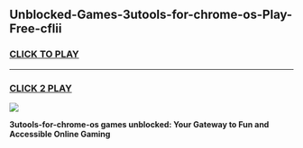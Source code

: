 
## Unblocked-Games-3utools-for-chrome-os-Play-Free-cflii
<h3>
<a href="https://premium76.site?title=3utools-for-chrome-os&ref=21A">CLICK TO PLAY</a></h3>
<hr>

<h3>
<a href="https://premium76.site?title=3utools-for-chrome-os&ref=21A">CLICK 2 PLAY</a>
  
</h3>

<a href="https://premium76.site?title=3utools-for-chrome-os&ref=21A"><img src="https://clearcache.store/games.png"></a>


**3utools-for-chrome-os games unblocked: Your Gateway to Fun and Accessible Online Gaming**
